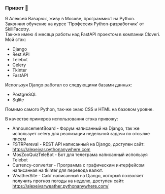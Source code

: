 ### Привет 👋
Я Алексей Ваварюк, живу в Москве, программист на Python.      
Закончил обучение на курсе 'Профессия Python-разработчик' от SkillFacotry.     
Так-же имею 4 месяца работы над FastAPI проектом в компании Cloveri.        
Мой стэк:      
- Django     
- Rest API        
- Telebot
- Celery
- Tkinter
- FastAPI
          
Используя Django работал со следующими базами данных:    
- PostgreSQL    
- Sqlite
            
Помимо самого Python, так-же знаю CSS и HTML на базовом уровне.    
                    
В качестве примеров использования стэка привожу:                    
- AnnouncementBoard - Форум написанный на Django, так же использует celery для реализации недельной задачи по отсылке писем                    
- FSTRPereval - REST API написанный на Django, доступен сайт: https://alexeivar.pythonanywhere.com
- MosZooQuizTeleBot - Бот для телеграма написанный используя Telebot
- Currency-converter - Программа с графическим интерфейсом написанная на tkinter для перевода валют.
- WeatherSite - Сайт написанный на Django, который позволяет получить прогноз погоды на неделю, доступен сайт: https://alexeivarweather.pythonanywhere.com/                              
